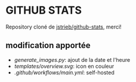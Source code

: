# GITHUB STATS

Repository cloné de [jstrieb/github-stats](https://github.com/jstrieb/github-stats), merci!

## modification apportée

- *generate_images.py*: ajout de la date et l'heure
- *templates/overview.svg*: icon en couleur
- *.github/workflows/main.yml*: self-hosted
